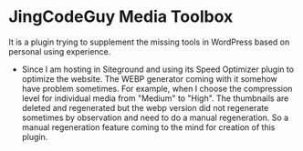 # JingCodeGuy Media Toolbox
It is a plugin trying to supplement the missing tools in WordPress based on personal using experience.
- Since I am hosting in Siteground and using its Speed Optimizer plugin to optimize the website. The WEBP generator coming with it somehow have problem sometimes. For example, when I choose the compression level for individual media from "Medium" to "High". The thumbnails are deleted and regenerated but the webp version did not regenerate sometimes by observation and need to do a manual regeneration. So a manual regeneration feature coming to the mind for creation of this plugin.

